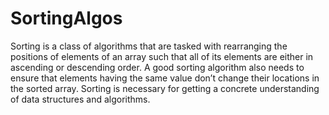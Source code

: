 # SortingAlgos

Sorting is a class of algorithms that are tasked with rearranging the positions of elements of an array such that all of its elements are either in ascending or descending order. A good sorting algorithm also needs to ensure that elements having the same value don’t change their locations in the sorted array. Sorting is necessary for getting a concrete understanding of data structures and algorithms.
